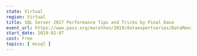 ```yaml
---
state: Virtual
region: Virtual
title: SQL Server 2017 Performance Tips and Tricks by Pinal Dave
event_url: https://www.pass.org/marathon/2019/dataexpertseries/DataManagement.aspx
start_date: 2019-02-07
cost: Free
topics: [ mssql ]
---
```

